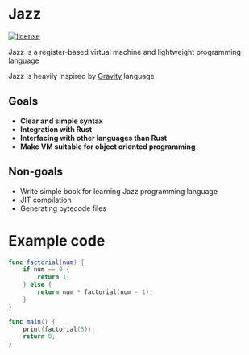 # Jazz
[![license](https://img.shields.io/badge/license-MIT-blue.svg)](https://github.com/playXE/Jazz/blob/master/LICENSE)


Jazz is a register-based virtual machine and lightweight programming language

Jazz is heavily inspired by [Gravity](https://marcobambini.github.io/gravity/#/) language

## Goals
* **Clear and simple syntax**
* **Integration with Rust**
* **Interfacing with other languages than Rust**
* **Make VM suitable for object oriented programming**

## Non-goals
* Write simple book for learning Jazz programming language
* JIT compilation
* Generating bytecode files


# Example code

```swift
func factorial(num) {
    if num == 0 {
        return 1;
    } else {
        return num * factorial(num - 1);
    }
}

func main() {
    print(factorial(5));
    return 0;
}
```
